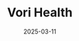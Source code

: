 ---  
layout: startup_page  
title: "Vori Health"  
id: "vorihealth.com"  
permalink: "/vorihealthvorihealth.com03112025/"  
website: "http://vorihealth.com/"  
funding_round: "Series B"  
funding_amount: "$53M"  
investors: "NEA, AlleyCorp, Intermountain Health's Intermountain Ventures, Echo Health Ventures, Max Ventures"  
about: "Vori Health is a physician-led musculoskeletal care solution that offers a comprehensive approach to treatment. It integrates board-certified physicians, physical therapists, dietitians, and health coaches to provide value-based care, aiming to improve outcomes and reduce unnecessary interventions in musculoskeletal care."  
markets: "Healthtech, Medical, Personal Health"  
hq: "Nashville, Tennessee, United States"  
founded_year: "2020"  
linkedin: "https://www.linkedin.com/company/vori-health"  
twitter: "https://twitter.com/vorihealth"  
instagram: ""  
facebook: "https://www.facebook.com/VoriHealth/"  
crunchbase: "https://www.crunchbase.com/organization/vori-health"  
pitchbook: "https://pitchbook.com/profiles/company/454803-40"  

date_display: "11-Mar-2025"  
date: "2025-03-11"

# SEO Optimization  
meta_title: "Vori Health - Series B Funding ($53M)"  
meta_description: "Vori Health, Vori Health is a physician-led musculoskeletal care solution that offers a comprehensive approach to treatment. It integrates board-certified physicia..."  
meta_keywords: "Vori Health, Healthtech, Medical, Personal Health, Series B funding"  
canonical_url: "https://startup.projectstartups.com/vorihealthvorihealth.com03112025/"  
---